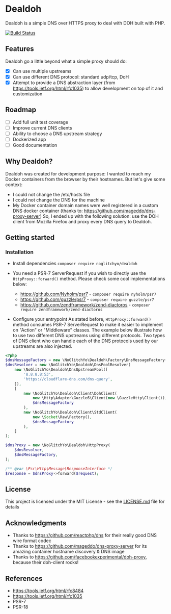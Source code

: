 # Dealdoh 

Dealdoh is a simple DNS over HTTPS proxy to deal with DOH built with PHP.

[![Build Status](https://travis-ci.org/noglitchyo/dealdoh.svg?branch=master)](https://travis-ci.org/noglitchyo/dealdoh)

## Features

Dealdoh go a little beyond what a simple proxy should do:

- [x] Can use multiple upstreams
- [x] Can use different DNS protocol: standard udp/tcp, DoH
- [x] Attempt to provide a DNS abstraction layer (from https://tools.ietf.org/html/rfc1035) to allow development on top of it and customization

## Roadmap

- [ ] Add full unit test coverage
- [ ] Improve current DNS clients
- [ ] Ability to choose a DNS upstream strategy
- [ ] Dockerized app
- [ ] Good documentation

## Why Dealdoh?

Dealdoh was created for development purpose: I wanted to reach my Docker containers from the browser by their hostnames.
But let's give some context:
- I could not change the /etc/hosts file
- I could not change the DNS for the machine
- My Docker container domain names were well registered in a custom DNS docker container (thanks to: https://github.com/mageddo/dns-proxy-server)
So, I ended up with the following solution: use the DOH client from Mozilla Firefox and proxy every DNS query to Dealdoh.


## Getting started

### Installation

- Install dependencies
`composer require noglitchyo/dealdoh`

- You need a PSR-7 ServerRequest if you wish to directly use the `HttpProxy::forward()` method. Please check some cool implementations below:
    * https://github.com/Nyholm/psr7 - `composer require nyholm/psr7`
    * https://github.com/guzzle/psr7 - `composer require guzzle/psr7`
    * https://github.com/zendframework/zend-diactoros - `composer require zendframework/zend-diactoros`

- Configure your entrypoint
As stated before, `HttpProxy::forward()` method consumes PSR-7 ServerRequest to make it easier to implement on "Action" or "Middleware" classes.
The example below illustrate how to use two different DNS upstreams using different protocols.
Two types of DNS client who can handle each of the DNS protocols used by our upstreams are also injected.

```php
<?php
$dnsMessageFactory = new \NoGlitchYo\Dealdoh\Factory\DnsMessageFactory();
$dnsResolver = new \NoGlitchYo\Dealdoh\DnsPoolResolver(
    new \NoGlitchYo\Dealdoh\DnsUpstreamPool([
        '8.8.8.8:53',
        'https://cloudflare-dns.com/dns-query',
    ]),
    [
        new \NoGlitchYo\Dealdoh\Client\DohClient(
            new \Http\Adapter\Guzzle6\Client(new \GuzzleHttp\Client()),
            $dnsMessageFactory
        ),
        new \NoGlitchYo\Dealdoh\Client\StdClient(
            new \Socket\Raw\Factory(), 
            $dnsMessageFactory
        ),
    ]
);

$dnsProxy = new \NoGlitchYo\Dealdoh\HttpProxy(
    $dnsResolver,
    $dnsMessageFactory,
);

/** @var \Psr\Http\Message\ResponseInterface */
$response = $dnsProxy->forward($request);
```

## License

This project is licensed under the MIT License - see the [LICENSE.md](LICENSE.md) file for details

## Acknowledgments

* Thanks to https://github.com/reactphp/dns for their really good DNS wire format codec 
* Thanks to https://github.com/mageddo/dns-proxy-server for its amazing container hostname discovery & DNS image
* Thanks to https://github.com/facebookexperimental/doh-proxy, because their doh-client rocks!

## References

- https://tools.ietf.org/html/rfc8484
- https://tools.ietf.org/html/rfc1035
- PSR-7
- PSR-18
